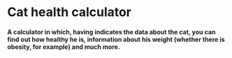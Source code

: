 # Cat health calculator

#### A calculator in which, having indicates the data about the cat, you can find out how healthy he is, information about his weight (whether there is obesity, for example) and much more.
